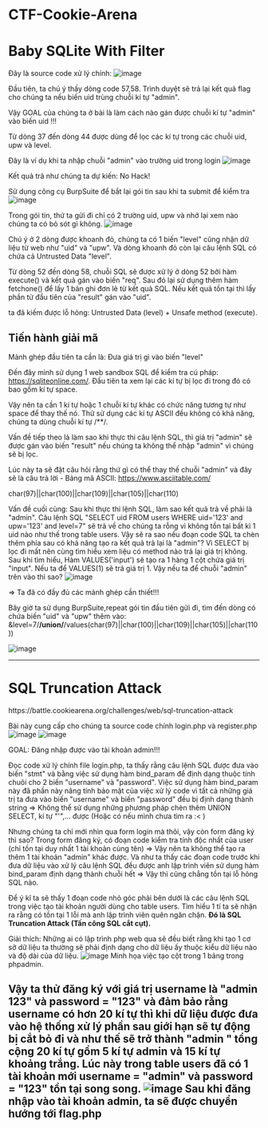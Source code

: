 # CTF-Cookie-Arena

<h1>Baby SQLite With Filter</h1>

Đây là source code xử lý chính:
![image](https://github.com/user-attachments/assets/60bb88f1-e770-4213-bedc-19178f891431)

Đầu tiên, ta chú ý thấy dòng code 57,58. Trình duyệt sẽ trả lại kết quả flag cho chúng ta nếu biến uid trùng chuỗi kí tự "admin".

Vậy GOAL của chúng ta ở bài là làm cách nào gán được chuỗi kí tự "admin" vào biến uid !!!

Từ dòng 37 đến dòng 44 được dùng để lọc các kí tự trong các chuỗi uid, upw và level.

Đây là ví dụ khi ta nhập chuỗi "admin" vào trường uid trong login
![image](https://github.com/user-attachments/assets/8bd1a700-d327-4019-a66b-4d56eebbfecb)

Kết quả trả như chúng ta dự kiến: No Hack!

Sử dụng công cụ BurpSuite để bắt lại gói tin sau khi ta submit để kiểm tra
![image](https://github.com/user-attachments/assets/340041e8-b705-4035-98d2-d2695e767801)

Trong gói tin, thứ ta gửi đi chỉ có 2 trường uid, upw và nhớ lại xem nào chúng ta có bỏ sót gì không. 
![image](https://github.com/user-attachments/assets/eee55518-7eb3-4349-a704-55c4778ce9fb)

Chú ý ở 2 dòng được khoanh đỏ, chúng ta có 1 biến "level" cũng nhận dữ liệu từ web như "uid" và "upw". Và dòng khoanh đỏ còn lại câu lệnh SQL có chứa cả Untrusted Data "level".

Từ dòng 52 đến dòng 58, chuỗi SQL sẽ được xử lý ở dòng 52 bởi hàm execute() và kết quả gán vào biến "req". Sau đó lại sử dụng thêm hàm fetchone() để lấy 1 bản ghi đơn lẻ từ kết quả SQL.
Nếu kết quả tồn tại thì lấy phần tử đầu tiên của "result" gán vào "uid".

ta đã kiếm được lỗ hỏng: Untrusted Data (level) + Unsafe method (execute).

<h2>Tiến hành giải mã</h2>
Mảnh ghép đầu tiên ta cần là: Đưa giá trị gì vào biến "level"

Đến đây mình sử dụng 1 web sandbox SQL để kiểm tra cú pháp: https://sqliteonline.com/. Đầu tiên ta xem lại các kí tự bị lọc đi trong đó có bao gồm kí tự space.

Vậy nên ta cần 1 kí tự hoặc 1 chuỗi kí tự khác có chức năng tương tự như space để thay thế nó. Thử sử dụng các kí tự ASCII đều không có khả năng, chúng ta dùng chuỗi kí tự /**/.

Vấn đề tiếp theo là làm sao khi thực thi câu lệnh SQL, thì giá trị "admin" sẽ được gán vào biến "result" nếu chúng ta không thể nhập "admin" vì chúng sẽ bị lọc. 

Lúc này ta sẽ đặt câu hỏi rằng thứ gì có thể thay thế chuỗi "admin" và đây sẽ là câu trả lời - Bảng mã ASCII: https://www.asciitable.com/

char(97)||char(100)||char(109)||char(105)||char(110)

Vấn đề cuối cùng: Sau khi thực thi lệnh SQL, làm sao kết quả trả về phải là "admin". Câu lệnh SQL "SELECT uid FROM users WHERE uid='123' and upw='123' and level=7" sẽ trả về cho chúng ta rỗng vì không tồn tại bất kì 1 uid nào như thế trong table users. Vậy sẽ ra sao nếu đoạn code SQL ta chèn thêm phía sau có khả năng tạo ra kết quả trả lại là "admin"? Vì SELECT bị lọc đi mất nên cùng tìm hiểu xem liệu có method nào trả lại giá trị không. Sau khi tìm hiểu, Hàm VALUES('input') sẽ tạo ra 1 hàng 1 cột chứa giá trị "input". Nếu ta để VALUES(1) sẽ trả giá trị 1. Vậy nếu ta để chuỗi "admin" trên vào thì sao?
![image](https://github.com/user-attachments/assets/df66dbbb-4f1e-4001-9057-0763cb41a646)

=> Ta đã có đầy đủ các mảnh ghép cần thiết!!!

Bây giờ ta sử dụng BurpSuite,repeat gói tin đầu tiên gửi đi, tìm đến dòng có chứa biến "uid" và "upw" thêm vào: &level=7/**/union/**/values(char(97)||char(100)||char(109)||char(105)||char(110))

![image](https://github.com/user-attachments/assets/f7f6cf47-4c6f-48a5-861b-103a9fb2548a)

---
<h1>SQL Truncation Attack</h1>
https://battle.cookiearena.org/challenges/web/sql-truncation-attack

Bài này cung cấp cho chúng ta source code chính login.php và register.php
![image](https://github.com/user-attachments/assets/14c27ced-70b7-49f2-8e9d-8744e280f74f)
![image](https://github.com/user-attachments/assets/162810e5-7d54-4cc7-99db-0abe692d5c1a)

GOAL: Đăng nhập được vào tài khoản admin!!!

Đọc code xử lý chính file login.php, ta thấy rằng câu lệnh SQL được đưa vào biến "stmt" và bằng việc sử dụng hàm bind_param để định dạng thuộc tính chuõi cho 2 biến "username" và "password". Việc sử dụng hàm bind_param này đã phần này nâng tính bảo mật của việc xử lý code vì tất cả những giá trị ta đưa vào biến "username" và biến "password" đều bị định dạng thành string => Không thể sử dụng những phương pháp chèn thêm UNION SELECT, kí tự "\'",... được (Hoặc có nếu mình chưa tìm ra :< )

Nhưng chúng ta chỉ mới nhìn qua form login mà thôi, vậy còn form đăng ký thì sao? Trong form đăng ký, có đoạn code kiểm tra tính độc nhất của user (chỉ tồn tại duy nhất 1 tài khoản cùng tên) => Vậy nên ta không thể tạo ra thêm 1 tài khoản "admin" khác được. Và như ta thấy các đoạn code trước khi đưa dữ liệu vào xử lý câu lệnh SQL đều được anh lập trình viên sử dụng hàm bind_param định dạng thành chuỗi hết => Vậy thì cũng chẳng tồn tại lỗ hỏng SQL nào. 

Để ý kĩ ta sẽ thấy 1 đoạn code nhỏ góc phải bên dưới là các câu lệnh SQL trong việc tạo tài khoản người dùng cho table users. Tìm hiểu 1 tí ta sẽ nhận ra rằng có tồn tại 1 lỗi mà anh lập trình viên quên ngăn chặn. <strong> Đó là SQL Truncation Attack (Tấn công SQL cắt cụt). </strong>

Giải thích: Những ai có lập trình php web qua sẽ đều biết rằng khi tạo 1 cơ sở dữ liệu ta thường sẽ phải định dạng cho dữ liệu ấy thuộc kiểu dữ liệu nào và độ dài của dữ liệu.
![image](https://github.com/user-attachments/assets/4f0e1ab8-7c75-4d42-8ccf-64bab6907384)
Minh họa việc tạo cột trong 1 bảng trong phpadmin.

Vậy ta thử đăng ký với giá trị username là "admin                 123" và password = "123" và đảm bảo rằng username có hơn 20 kí tự thì khi dữ liệu được đưa vào hệ thống xử lý phần sau giới hạn sẽ tự động bị cắt bỏ đi và như thế sẽ trở thành "admin                      " tổng cộng 20 kí tự gồm 5 kí tự admin và 15 kí tự khoảng trắng. Lúc này trong table users đã có 1 tài khoản mới username = "admin" và password = "123" tồn tại song song.
![image](https://github.com/user-attachments/assets/2fe61375-a528-42b3-b1ee-3ad67016eb94)
Sau khi đăng nhập vào tài khoản admin, ta sẽ được chuyển hướng tới flag.php
---



